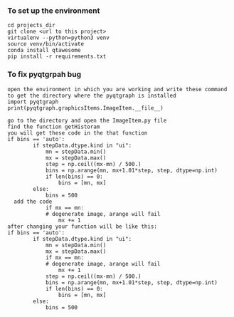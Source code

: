 ### To set up the environment
    cd projects_dir
    git clone <url to this project>
    virtualenv --python=python3 venv
    source venv/bin/activate
    conda install qtawesome
    pip install -r requirements.txt

### To fix pyqtgrpah bug
    open the environment in which you are working and write these command to get the directory where the pyqtgraph is installed
    import pyqtgraph
    print(pyqtgraph.graphicsItems.ImageItem.__file__)
    
    go to the directory and open the ImageItem.py file
    find the function getHistoram
    you will get these code in the that function
    if bins == 'auto':
            if stepData.dtype.kind in "ui":
                mn = stepData.min()
                mx = stepData.max()
                step = np.ceil((mx-mn) / 500.)
                bins = np.arange(mn, mx+1.01*step, step, dtype=np.int)
                if len(bins) == 0:
                    bins = [mn, mx]
            else:
                bins = 500
      add the code 
                if mx == mn: 
                # degenerate image, arange will fail
                    mx += 1
    after changing your function will be like this:
    if bins == 'auto':
            if stepData.dtype.kind in "ui":
                mn = stepData.min()
                mx = stepData.max()
                if mx == mn:
                # degenerate image, arange will fail
                    mx += 1
                step = np.ceil((mx-mn) / 500.)
                bins = np.arange(mn, mx+1.01*step, step, dtype=np.int)
                if len(bins) == 0:
                    bins = [mn, mx]
            else:
                bins = 500
                
